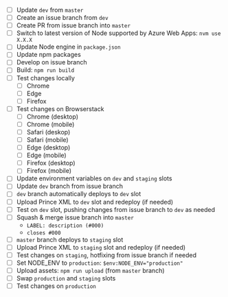 - [ ] Update `dev` from `master`
- [ ] Create an issue branch from `dev`
- [ ] Create PR from issue branch into `master`
- [ ] Switch to latest version of Node supported by Azure Web Apps: `nvm use X.X.X`
- [ ] Update Node engine in `package.json`
- [ ] Update npm packages
- [ ] Develop on issue branch
- [ ] Build: `npm run build`
- [ ] Test changes locally
  - [ ] Chrome
  - [ ] Edge
  - [ ] Firefox
- [ ] Test changes on Browserstack
  - [ ] Chrome (desktop)
  - [ ] Chrome (mobile)
  - [ ] Safari (deskop)
  - [ ] Safari (mobile)
  - [ ] Edge (desktop)
  - [ ] Edge (mobile)
  - [ ] Firefox (desktop)
  - [ ] Firefox (mobile)
- [ ] Update environment variables on `dev` and `staging` slots
- [ ] Update `dev` branch from issue branch
- [ ] `dev` branch automatically deploys to `dev` slot
- [ ] Upload Prince XML to `dev` slot and redeploy (if needed)
- [ ] Test on `dev` slot, pushing changes from issue branch to `dev` as needed
- [ ] Squash & merge issue branch into `master`
    - `LABEL: description (#000)`
    - `closes #000`
- [ ] `master` branch deploys to `staging` slot
- [ ] Upload Prince XML to `staging` slot and redeploy (if needed)
- [ ] Test changes on `staging`, hotfixing from issue branch if needed
- [ ] Set NODE_ENV to `production`: `$env:NODE_ENV="production"`
- [ ] Upload assets: `npm run upload` (from `master` branch)
- [ ] Swap `production` and `staging` slots
- [ ] Test changes on `production`
